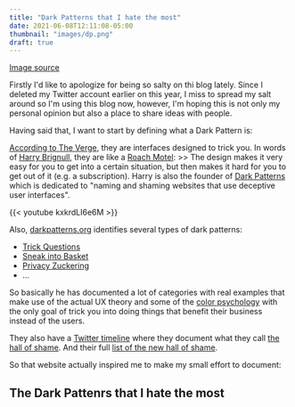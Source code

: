 ```yaml
---
title: "Dark Patterns that I hate the most"
date: 2021-06-08T12:11:08-05:00
thumbnail: "images/dp.png"
draft: true
---
```


[Image source](https://techcrunch.com/2018/07/01/wtf-is-dark-pattern-design/)

Firstly I'd like to apologize for being so salty on thi blog lately. Since I deleted my Twitter account earlier on this year, I miss to spread my salt around so I'm using this blog now, however, I'm hoping this is not only my personal opinion but also a place to share ideas with people.

Having said that, I want to start by defining what a Dark Pattern is:

[According to The Verge](https://www.theverge.com/2013/8/29/4640308/dark-patterns-inside-the-interfaces-designed-to-trick-you), they are interfaces designed to trick you. In words of [Harry Brignull](https://www.brignull.com/), they are like a [Roach Motel](https://www.darkpatterns.org/types-of-dark-pattern/roach-motel): >> The design makes it very easy for you to get into a certain situation, but then makes it hard for you to get out of it (e.g. a subscription). Harry is also the founder of [Dark Patterns](https://www.darkpatterns.org/) which is dedicated to "naming and shaming websites that use deceptive user interfaces".

{{< youtube kxkrdLI6e6M >}}

Also, [darkpatterns.org](https://www.darkpatterns.org/) identifies several types of dark patterns:

* [Trick Questions](https://www.darkpatterns.org/types-of-dark-pattern/trick-questions)
* [Sneak into Basket](https://www.darkpatterns.org/types-of-dark-pattern/sneak-into-basket)
* [Privacy Zuckering](https://www.darkpatterns.org/types-of-dark-pattern/privacy-zuckering)
* ...
 
So basically he has documented a lot of categories with real examples that make use of the actual UX theory and some of the [color psychology](https://en.wikipedia.org/wiki/Color_psychology) with the only goal of trick you into doing things that benefit their business instead of the users.

They also have a [Twitter timeline](https://twitter.com/darkpatterns) where they document what they call [the hall of shame](https://www.darkpatterns.org/hall-of-shame). And their full [list of the new hall of shame](https://airtable.com/shrGNWI3Wzu7spylj/tblXgQTTipdsp7V8L).

So that website actually inspired me to make my small effort to document:

## The Dark Pattenrs that I hate the most



